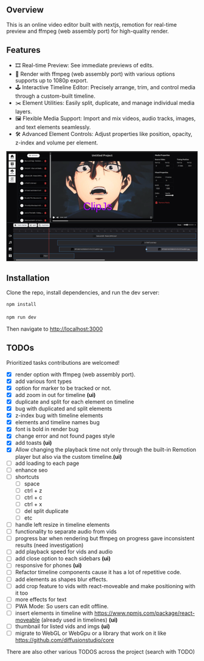 ## Overview

This is an online video editor built with nextjs, remotion for real-time preview and ffmpeg (web assembly port) for high-quality render.

## Features

- 🎞️ Real-time Preview: See immediate previews of edits.
- 🧰 Render with ffmpeg (web assembly port) with various options supports up to 1080p export.
- 🕹️ Interactive Timeline Editor: Precisely arrange, trim, and control media through a custom-built timeline.
- ✂️ Element Utilities: Easily split, duplicate, and manage individual media layers.
- 🖼️ Flexible Media Support: Import and mix videos, audio tracks, images, and text elements seamlessly.
- 🛠️ Advanced Element Controls: Adjust properties like position, opacity, z-index and volume per element.

![Alt Text](/images/image.png)

## Installation

Clone the repo, install dependencies, and run the dev server:

```bash
npm install

npm run dev
```

Then navigate to [http://localhost:3000](http://localhost:3000)

## TODOs

Prioritized tasks contributions are welcomed!

- [x] render option with ffmpeg (web assembly port).
- [x] add various font types
- [x] option for marker to be tracked or not.
- [x] add zoom in out for timeline **(ui)**
- [x] duplicate and split for each element on timeline
- [x] bug with duplicated and split elements
- [x] z-index bug with timeline elements
- [x] elements and timeline names bug
- [x] font is bold in render bug
- [x] change error and not found pages style
- [x] add toasts **(ui)**
- [x] Allow changing the playback time not only through the built-in Remotion player but also via the custom timeline.**(ui)**
- [ ] add loading to each page 
- [ ] enhance seo
- [ ] shortcuts
	- [ ] space
	- [ ] ctrl + z
	- [ ] ctrl + c
	- [ ] ctrl + x
	- [ ] del split duplicate
	- [ ] etc 
- [ ] handle left resize in timeline elements
- [ ] functionality to separate audio from vids
- [ ] progress bar when rendering but ffmpeg on progress gave inconsistent results (need investigation)
- [ ] add playback speed for vids and audio
- [ ] add close option to each sidebars **(ui)**
- [ ] responsive for phones **(ui)**
- [ ] Refactor timeline components cause it has a lot of repetitive code.
- [ ] add elements as shapes blur effects.
- [ ] add crop feature to vids with react-moveable and make positioning with it too
- [ ] more effects for text
- [ ] PWA Mode: So users can edit offline.
- [ ] insert elements in timeline with https://www.npmjs.com/package/react-moveable (already used in timelines) **(ui)**
- [ ] thumbnail for listed vids and imgs **(ui)**
- [ ] migrate to WebGL or WebGpu or a library that work on it like https://github.com/diffusionstudio/core

There are also other various TODOS across the project (search with TODO)